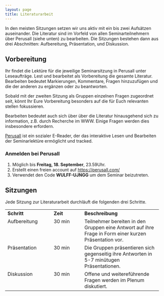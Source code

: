```yaml
---
layout: page
title: Literaturarbeit
---
```


<style>
  td {
  vertical-align: top;
  align: left;  
  }
</style>

In den meisten Sitzungen setzen wir uns aktiv mit ein bis zwei Aufsätzen auseinander. Die Literatur sind im Vorfeld von allen Seminarteilnehmern über Perusall (siehe unten) zu bearbeiten. Die Sitzungen bestehen dann aus drei Abschnitten: Aufbereitung, Präsentation, und Diskussion.

## Vorbereitung

Ihr findet die Lektüre für die jeweilige Seminarsitzung in Perusall unter Leseaufträge. Lest und bearbeitet als Vorbereitung die gesamte Literatur. Bearbeiten bedeutet Markierungen, Kommentare, Fragen hinzuzufügen und die der anderen zu ergänzen oder zu beantworten.  

Sobald mit der zweiten Sitzung als Gruppen einzelnen Fragen zugeordnet seit, könnt Ihr Eure Vorbereitung besonders auf die für Euch relevanten stellen fokussieren.

Bearbeiten bedeutet auch sich über über die Literatur hinausgehend sich zu information, z.B. durch Recherche im WWW. Einige Fragen werden dies insbesondere erfordern.  

<a href="https://perusall.com/">Perusall</a> ist ein sozialer E-Reader, der das interaktive Lesen und Bearbeiten der Seminarlektüre ermöglicht und tracked.

### Anmelden bei Perusall
1. Möglich bis <b>Freitag, 18. September</b>, 23.59Uhr.
2. Erstellt einen freien account auf https://perusall.com/
3. Verwendet den Code <b>WULFF-UJNGG</b> um dem Seminar beizutreten.


## Sitzungen

Jede Sitzung zur Literaturarbeit durchläuft die folgenden drei Schritte.

<table cellspacing="0" cellpadding="0">
<col width="30%">
<col width="20%">
<col width="50%">
<tr>
  <td><b>Schritt</b></td>
  <td><b>Zeit</b></td>
  <td><b>Beschreibung</b></td></tr>
<tr>
  <td>Aufbereitung</td>
  <td>30 min</td>
  <td>Teilnehmer bereiten in den Gruppen eine Antwort auf ihre Frage in Form einer kurzen Präsentation vor.</td>
</tr>
<tr>
  <td>Präsentation</td>
  <td>30 min</td>
  <td>Die Gruppen präsentieren sich gegenseitig ihre Antworten in 5-7 minütugen Präsentationen.</td>
</tr>
<tr>
  <td>Diskussion</td>
  <td>30 min</td>
  <td>Offene und weitereführende Fragen werden im Plenum diskutiert.</td>
</tr>
</table>
